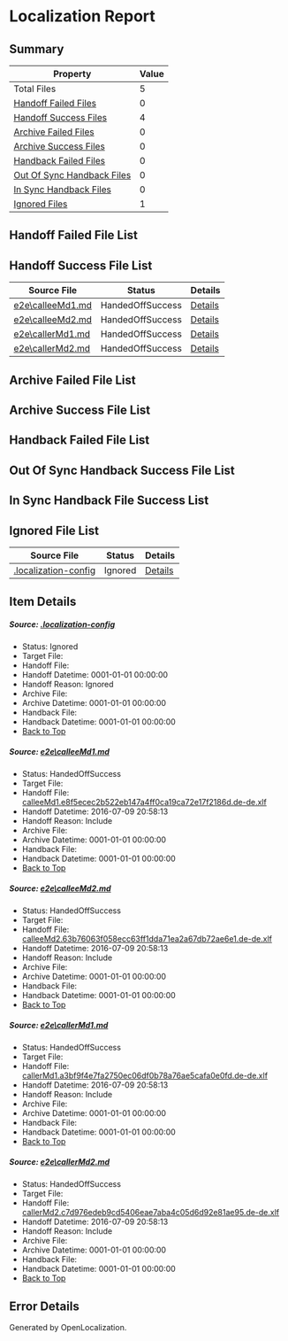# <a name='report-top'></a> Localization Report

## Summary
 Property | Value 
 -------- | ----- 
 Total Files | 5
[ Handoff Failed Files ](#handoff-failed-list)| 0
[ Handoff Success Files ](#handoff-success-list)| 4
[ Archive Failed Files ](#archive-failed-list)| 0
[ Archive Success Files ](#archive-success-list)| 0
[ Handback Failed Files ](#handback-failed-list)| 0
[ Out Of Sync Handback Files ](#outofsync-handback-success-list)| 0
[ In Sync Handback Files ](#insync-handback-success-list)| 0
[ Ignored Files ](#ignored-list)| 1

## <a name='handoff-failed-list'></a> Handoff Failed File List

## <a name='handoff-success-list'></a> Handoff Success File List
 Source File | Status | Details 
 ----------- | ------ | ------- 
 [e2e\calleeMd1.md](https://github.com/OpenLocalizationTestOrg/oltest/blob/f3ee30acbf601b26ed4d8371ca24c1a86e6a9860/e2e/calleeMd1.md) | HandedOffSuccess | [Details](#f9d00f588dd5fc577da29ca367b4272518d2fbc61)
 [e2e\calleeMd2.md](https://github.com/OpenLocalizationTestOrg/oltest/blob/f3ee30acbf601b26ed4d8371ca24c1a86e6a9860/e2e/calleeMd2.md) | HandedOffSuccess | [Details](#ddbd88d16f1becc608757a48c5c234c9935658332)
 [e2e\callerMd1.md](https://github.com/OpenLocalizationTestOrg/oltest/blob/f3ee30acbf601b26ed4d8371ca24c1a86e6a9860/e2e/callerMd1.md) | HandedOffSuccess | [Details](#868e7f5895c40efbbb2b99af0b7182eb330e30053)
 [e2e\callerMd2.md](https://github.com/OpenLocalizationTestOrg/oltest/blob/f3ee30acbf601b26ed4d8371ca24c1a86e6a9860/e2e/callerMd2.md) | HandedOffSuccess | [Details](#3f9aad1cb9e3bcf1e4061be72ded0500a95c4f904)

## <a name='archive-failed-list'></a> Archive Failed File List

## <a name='archive-success-list'></a> Archive Success File List

## <a name='handback-failed-list'></a> Handback Failed File List

## <a name='outofsync-handback-success-list'></a> Out Of Sync Handback Success File List

## <a name='insync-handback-success-list'></a> In Sync Handback File Success List

## <a name='ignored-list'></a> Ignored File List
 Source File | Status | Details 
 ----------- | ------ | ------- 
 [.localization-config](https://github.com/OpenLocalizationTestOrg/oltest/blob/f3ee30acbf601b26ed4d8371ca24c1a86e6a9860/.localization-config) | Ignored | [Details](#3d4f252ac210baf56311d7e97dcc2db10974dbd20)

## Item Details
##### <a name='3d4f252ac210baf56311d7e97dcc2db10974dbd20'></a> Source: [.localization-config](https://github.com/OpenLocalizationTestOrg/oltest/blob/f3ee30acbf601b26ed4d8371ca24c1a86e6a9860/.localization-config)
* Status: Ignored
* Target File: 
* Handoff File: 
* Handoff Datetime: 0001-01-01 00:00:00
* Handoff Reason: Ignored
* Archive File: 
* Archive Datetime: 0001-01-01 00:00:00
* Handback File: 
* Handback Datetime: 0001-01-01 00:00:00
* [Back to Top](#report-top)

##### <a name='f9d00f588dd5fc577da29ca367b4272518d2fbc61'></a> Source: [e2e\calleeMd1.md](https://github.com/OpenLocalizationTestOrg/oltest/blob/f3ee30acbf601b26ed4d8371ca24c1a86e6a9860/e2e/calleeMd1.md)
* Status: HandedOffSuccess
* Target File: 
* Handoff File: [calleeMd1.e8f5ecec2b522eb147a4ff0ca19ca72e17f2186d.de-de.xlf](https://github.com/OpenLocalizationTestOrg/olhandoff-e2e/blob/ba0ac0f3d55d3c3d2cb19d99459945d0db16ac48/ol-handoff/OpenLocalizationTestOrg/oltest-dede-fly/ci/ht/calleeMd1.e8f5ecec2b522eb147a4ff0ca19ca72e17f2186d.de-de.xlf)
* Handoff Datetime: 2016-07-09 20:58:13
* Handoff Reason: Include
* Archive File: 
* Archive Datetime: 0001-01-01 00:00:00
* Handback File: 
* Handback Datetime: 0001-01-01 00:00:00
* [Back to Top](#report-top)

##### <a name='ddbd88d16f1becc608757a48c5c234c9935658332'></a> Source: [e2e\calleeMd2.md](https://github.com/OpenLocalizationTestOrg/oltest/blob/f3ee30acbf601b26ed4d8371ca24c1a86e6a9860/e2e/calleeMd2.md)
* Status: HandedOffSuccess
* Target File: 
* Handoff File: [calleeMd2.63b76063f058ecc63ff1dda71ea2a67db72ae6e1.de-de.xlf](https://github.com/OpenLocalizationTestOrg/olhandoff-e2e/blob/ba0ac0f3d55d3c3d2cb19d99459945d0db16ac48/ol-handoff/OpenLocalizationTestOrg/oltest-dede-fly/ci/ht/calleeMd2.63b76063f058ecc63ff1dda71ea2a67db72ae6e1.de-de.xlf)
* Handoff Datetime: 2016-07-09 20:58:13
* Handoff Reason: Include
* Archive File: 
* Archive Datetime: 0001-01-01 00:00:00
* Handback File: 
* Handback Datetime: 0001-01-01 00:00:00
* [Back to Top](#report-top)

##### <a name='868e7f5895c40efbbb2b99af0b7182eb330e30053'></a> Source: [e2e\callerMd1.md](https://github.com/OpenLocalizationTestOrg/oltest/blob/f3ee30acbf601b26ed4d8371ca24c1a86e6a9860/e2e/callerMd1.md)
* Status: HandedOffSuccess
* Target File: 
* Handoff File: [callerMd1.a3bf9f4e7fa2750ec06df0b78a76ae5cafa0e0fd.de-de.xlf](https://github.com/OpenLocalizationTestOrg/olhandoff-e2e/blob/ba0ac0f3d55d3c3d2cb19d99459945d0db16ac48/ol-handoff/OpenLocalizationTestOrg/oltest-dede-fly/ci/ht/callerMd1.a3bf9f4e7fa2750ec06df0b78a76ae5cafa0e0fd.de-de.xlf)
* Handoff Datetime: 2016-07-09 20:58:13
* Handoff Reason: Include
* Archive File: 
* Archive Datetime: 0001-01-01 00:00:00
* Handback File: 
* Handback Datetime: 0001-01-01 00:00:00
* [Back to Top](#report-top)

##### <a name='3f9aad1cb9e3bcf1e4061be72ded0500a95c4f904'></a> Source: [e2e\callerMd2.md](https://github.com/OpenLocalizationTestOrg/oltest/blob/f3ee30acbf601b26ed4d8371ca24c1a86e6a9860/e2e/callerMd2.md)
* Status: HandedOffSuccess
* Target File: 
* Handoff File: [callerMd2.c7d976edeb9cd5406eae7aba4c05d6d92e81ae95.de-de.xlf](https://github.com/OpenLocalizationTestOrg/olhandoff-e2e/blob/ba0ac0f3d55d3c3d2cb19d99459945d0db16ac48/ol-handoff/OpenLocalizationTestOrg/oltest-dede-fly/ci/ht/callerMd2.c7d976edeb9cd5406eae7aba4c05d6d92e81ae95.de-de.xlf)
* Handoff Datetime: 2016-07-09 20:58:13
* Handoff Reason: Include
* Archive File: 
* Archive Datetime: 0001-01-01 00:00:00
* Handback File: 
* Handback Datetime: 0001-01-01 00:00:00
* [Back to Top](#report-top)


## Error Details

Generated by OpenLocalization.
